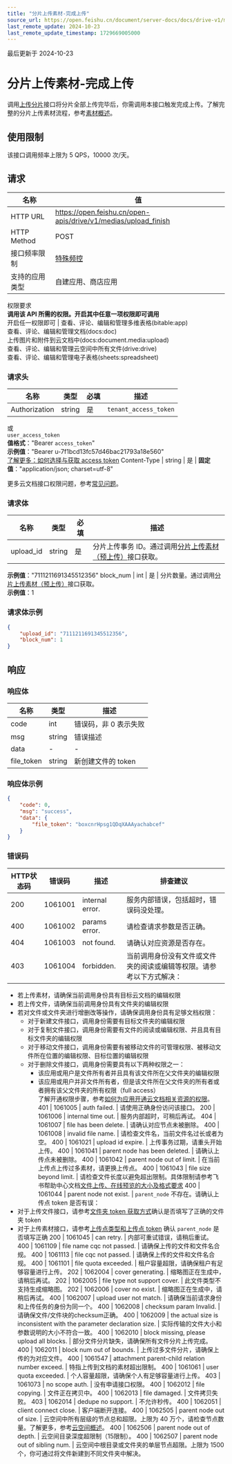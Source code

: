 ```yaml
---
title: "分片上传素材-完成上传"
source_url: https://open.feishu.cn/document/server-docs/docs/drive-v1/media/multipart-upload-media/upload_finish
last_remote_update: 2024-10-23
last_remote_update_timestamp: 1729669005000
---
```

最后更新于 2024-10-23

# 分片上传素材-完成上传

调用[上传分片](https://open.feishu.cn/document/uAjLw4CM/ukTMukTMukTM/reference/drive-v1/media/upload_part)接口将分片全部上传完毕后，你需调用本接口触发完成上传。了解完整的分片上传素材流程，参考[素材概述](https://open.feishu.cn/document/uAjLw4CM/ukTMukTMukTM/reference/drive-v1/media/introduction)。

## 使用限制

该接口调用频率上限为 5 QPS，10000 次/天。

## 请求
名称 | 值
---|---
HTTP URL | https://open.feishu.cn/open-apis/drive/v1/medias/upload_finish
HTTP Method | POST
接口频率限制 | [特殊频控](https://open.feishu.cn/document/ukTMukTMukTM/uUzN04SN3QjL1cDN)
支持的应用类型 | 自建应用、商店应用
权限要求  
            **调用该 API 所需的权限。开启其中任意一项权限即可调用**  
            开启任一权限即可 | 查看、评论、编辑和管理多维表格(bitable:app)  
            查看、评论、编辑和管理文档(docs:doc)  
            上传图片和附件到云文档中(docs:document.media:upload)  
            查看、评论、编辑和管理云空间中所有文件(drive:drive)  
            查看、评论、编辑和管理电子表格(sheets:spreadsheet)

### 请求头

名称 | 类型 | 必填 | 描述
--- | --- | --- | ---
Authorization | string | 是 | `tenant_access_token`  
或  
`user_access_token`  
**值格式**："Bearer `access_token`"  
**示例值**："Bearer u-7f1bcd13fc57d46bac21793a18e560"  
[了解更多：如何选择与获取 access token](https://open.feishu.cn/document/uAjLw4CM/ugTN1YjL4UTN24CO1UjN/trouble-shooting/how-to-choose-which-type-of-token-to-use)
Content-Type | string | 是 | **固定值**："application/json; charset=utf-8"

更多云文档接口权限问题，参考[常见问题](https://open.feishu.cn/document/ukTMukTMukTM/uczNzUjL3czM14yN3MTN)。

### 请求体

名称 | 类型 | 必填 | 描述
--- | --- | --- | ---
upload_id | string | 是 | 分片上传事务 ID。通过调用[分片上传素材（预上传）](https://open.feishu.cn/document/uAjLw4CM/ukTMukTMukTM/reference/drive-v1/media/upload_prepare)接口获取。  
**示例值**："7111211691345512356"
block_num | int | 是 | 分片数量。通过调用[分片上传素材（预上传）](https://open.feishu.cn/document/uAjLw4CM/ukTMukTMukTM/reference/drive-v1/media/upload_prepare)接口获取。  
**示例值**：1

### 请求体示例
```json
{
    "upload_id": "7111211691345512356",
    "block_num": 1
}
```

## 响应

### 响应体

名称 | 类型 | 描述
--- | --- | ---
code | int | 错误码，非 0 表示失败
msg | string | 错误描述
data | \- | \-
file_token | string | 新创建文件的 token

### 响应体示例
```json
{
    "code": 0,
    "msg": "success",
    "data": {
        "file_token": "boxcnrHpsg1QDqXAAAyachabcef"
    }
}
```

### 错误码

HTTP状态码 | 错误码 | 描述 | 排查建议
--- | --- | --- | ---
200 | 1061001 | internal error. | 服务内部错误，包括超时，错误码没处理。
400 | 1061002 | params error. | 请检查请求参数是否正确。
404 | 1061003 | not found. | 请确认对应资源是否存在。
403 | 1061004 | forbidden. | 当前调用身份没有文件或文件夹的阅读或编辑等权限。请参考以下方式解决：  
- 若上传素材，请确保当前调用身份具有目标云文档的编辑权限  
- 若上传文件，请确保当前调用身份具有文件夹的编辑权限  
- 若对文件或文件夹进行增删改等操作，请确保调用身份具有足够文档权限：  
    - 对于新建文件接口，调用身份需要有目标文件夹的编辑权限  
    - 对于复制文件接口，调用身份需要有文件的阅读或编辑权限、并且具有目标文件夹的编辑权限  
    - 对于移动文件接口，调用身份需要有被移动文件的可管理权限、被移动文件所在位置的编辑权限、目标位置的编辑权限  
    - 对于删除文件接口，调用身份需要具有以下两种权限之一：  
        - 该应用或用户是文件所有者并且具有该文件所在父文件夹的编辑权限  
        - 该应用或用户并非文件所有者，但是该文件所在父文件夹的所有者或者拥有该父文件夹的所有权限（full access）  
了解开通权限步骤，参考[如何为应用开通云文档相关资源的权限](https://open.feishu.cn/document/uAjLw4CM/ugTN1YjL4UTN24CO1UjN/trouble-shooting/how-to-add-permissions-to-app)。
401 | 1061005 | auth failed. | 请使用正确身份访问该接口。
200 | 1061006 | internal time out. | 服务内部超时，可稍后再试。
404 | 1061007 | file has been delete. | 请确认对应节点未被删除。
400 | 1061008 | invalid file name. | 请检查文件名，当前文件名过长或者为空。
400 | 1061021 | upload id expire. | 上传事务过期，请重头开始上传。
400 | 1061041 | parent node has been deleted. | 请确认上传点未被删除。
400 | 1061042 | parent node out of limit. | 在当前上传点上传过多素材，请更换上传点。
400 | 1061043 | file size beyond limit. | 请检查文件长度以避免超出限制。具体限制请参考飞书帮助中心文档[文件上传、在线预览的大小及格式要求](https://www.feishu.cn/hc/zh-CN/articles/360049067549)
400 | 1061044 | parent node not exist. | `parent_node` 不存在。请确认上传点 token 是否有误：  
- 对于上传文件接口，请参考[文件夹 token 获取方式](https://open.feishu.cn/document/ukTMukTMukTM/ugTNzUjL4UzM14CO1MTN/folder-overview#-717d325)确认是否填写了正确的文件夹 token  
- 对于上传素材接口，请参考[上传点类型和上传点 token](https://open.feishu.cn/document/uAjLw4CM/ukTMukTMukTM/reference/drive-v1/media/introduction#cc82be3c) 确认 `parent_node` 是否填写正确
200 | 1061045 | can retry. | 内部可重试错误，请稍后重试。
400 | 1061109 | file name cqc not passed. | 请确保上传的文件和文件名合规。
400 | 1061113 | file cqc not passed. | 请确保上传的文件和文件名合规。
400 | 1061101 | file quota exceeded. | 租户容量超限，请确保租户有足够容量进行上传。
202 | 1062004 | cover generating. | 缩略图正在生成中，请稍后再试。
202 | 1062005 | file type not support cover. | 此文件类型不支持生成缩略图。
202 | 1062006 | cover no exist. | 缩略图正在生成中，请稍后再试。
400 | 1062007 | upload user not match. | 请确保当前请求身份和上传任务的身份为同一个。
400 | 1062008 | checksum param Invalid. | 请确保文件/文件块的checksum正确。
400 | 1062009 | the actual size is inconsistent with the parameter declaration size. | 实际传输的文件大小和参数说明的大小不符合一致。
400 | 1062010 | block missing, please upload all blocks. | 部分文件分片缺失，请确保所有文件分片上传完成。
400 | 1062011 | block num out of bounds. | 上传过多文件分片，请确保上传的为对应文件。
400 | 1061547 | attachment parent-child relation number exceed. | 特指上传到文档的素材超出限制。
400 | 1061061 | user quota exceeded. | 个人容量超限，请确保个人有足够容量进行上传。
403 | 1061073 | no scope auth. | 没有申请接口权限。
400 | 1062012 | file copying. | 文件正在拷贝中。
400 | 1062013 | file damaged. | 文件拷贝失败。
403 | 1062014 | dedupe no support. | 不允许秒传。
400 | 1062051 | client connect close. | 客户端断开连接。
400 | 1062505 | parent node out of size. | 云空间中所有层级的节点总和超限。上限为 40 万个，请检查节点数量。了解更多，参考[云空间概述](https://open.feishu.cn/document/ukTMukTMukTM/uUDN04SN0QjL1QDN/files/guide/introduction)。
400 | 1062506 | parent node out of depth. | 云空间目录深度超限制（15限制）。
400 | 1062507 | parent node out of sibling num. | 云空间中根目录或文件夹的单层节点超限。上限为 1500 个，你可通过将文件新建到不同文件夹中解决。
